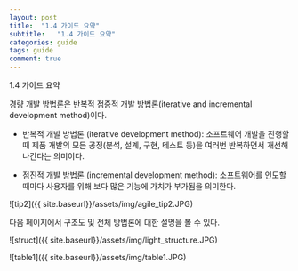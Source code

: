 ```yaml
---
layout: post
title:  "1.4 가이드 요약"
subtitle:   "1.4 가이드 요약"
categories: guide
tags: guide
comment: true
---
```


1.4 가이드 요약

경량 개발 방법론은 반복적 점증적 개발 방법론(iterative and incremental development method)이다.

  * 반복적 개발 방법론 (iterative development method): 소프트웨어 개발을 진행할 때 제품 개발의 모든 공정(분석, 설계, 구현, 테스트 등)을 여러번 반복하면서 개선해 나간다는 의미이다.

  * 점진적 개발 방법론 (incremental development method): 소프트웨어를 인도할 때마다 사용자를 위해 보다 많은 기능에 가치가 부가됨을 의미한다.

![tip2]({{ site.baseurl}}/assets/img/agile_tip2.JPG)

다음 페이지에서 구조도 및 전체 방법론에 대한 설명을 볼 수 있다.

![struct]({{ site.baseurl}}/assets/img/light_structure.JPG)

![table1]({{ site.baseurl}}/assets/img/table1.JPG)
